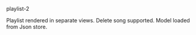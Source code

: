 playlist-2

Playlist rendered in separate views. Delete song supported. Model loaded from Json store.